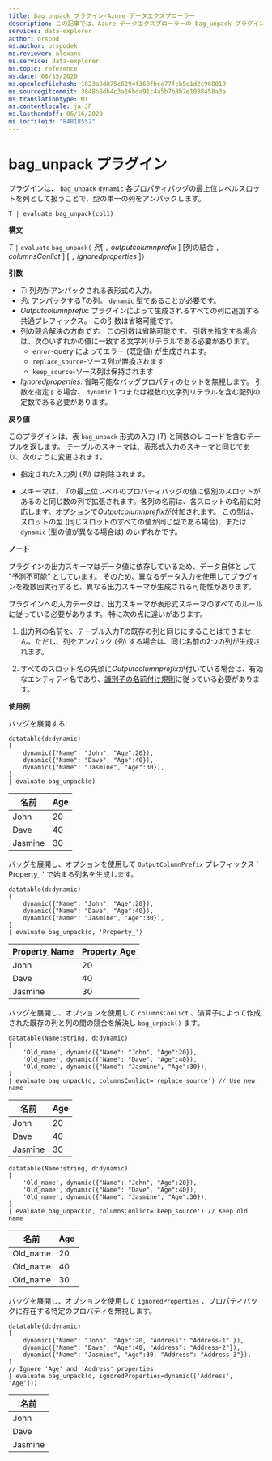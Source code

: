 ```yaml
---
title: bag_unpack プラグイン-Azure データエクスプローラー
description: この記事では、Azure データエクスプローラーの bag_unpack プラグインについて説明します。
services: data-explorer
author: orspod
ms.author: orspodek
ms.reviewer: alexans
ms.service: data-explorer
ms.topic: reference
ms.date: 06/15/2020
ms.openlocfilehash: 1823a9d875c6294f360fbce77fcb5e1d2c968019
ms.sourcegitcommit: 3848b8db4c3a16bda91c4a5b7b8b2e1088458a3a
ms.translationtype: MT
ms.contentlocale: ja-JP
ms.lasthandoff: 06/16/2020
ms.locfileid: "84818552"
---
```

# <a name="bag_unpack-plugin"></a>bag_unpack プラグイン

プラグインは、 `bag_unpack` `dynamic` 各プロパティバッグの最上位レベルスロットを列として扱うことで、型の単一の列をアンパックします。

    T | evaluate bag_unpack(col1)

**構文**

*T* `|` `evaluate` `bag_unpack(` *列*[ `,` *outputcolumnprefix* ] [列の結合 `,` *columnsConlict* ] [ `,` *ignoredproperties* ]`)`

**引数**

* *T*: 列*列*がアンパックされる表形式の入力。
* *列*: アンパックする*T*の列。 `dynamic` 型であることが必要です。
* *Outputcolumnprefix*: プラグインによって生成されるすべての列に追加する共通プレフィックス。 この引数は省略可能です。
* 列の競合解決の方向*です。* この引数は省略可能です。 引数を指定する場合は、次のいずれかの値に一致する文字列リテラルである必要があります。
    - `error`-query によってエラー (既定値) が生成されます。
    - `replace_source`-ソース列が置換されます
    - `keep_source`-ソース列は保持されます
* *Ignoredproperties*: 省略可能なバッグプロパティのセットを無視します。 引数を指定する場合、 `dynamic` 1 つまたは複数の文字列リテラルを含む配列の定数である必要があります。

**戻り値**

このプラグインは、表 `bag_unpack` 形式の入力 (*T*) と同数のレコードを含むテーブルを返します。 テーブルのスキーマは、表形式入力のスキーマと同じであり、次のように変更されます。

* 指定された入力列 (*列*) は削除されます。

* スキーマは、 *T*の最上位レベルのプロパティバッグの値に個別のスロットがあるのと同じ数の列で拡張されます。各列の名前は、各スロットの名前に対応します。オプションで*Outputcolumnprefix*が付加されます。 この型は、スロットの型 (同じスロットのすべての値が同じ型である場合)、または `dynamic` (型の値が異なる場合は) のいずれかです。

**ノート**

プラグインの出力スキーマはデータ値に依存しているため、データ自体として "予測不可能" としています。 そのため、異なるデータ入力を使用してプラグインを複数回実行すると、異なる出力スキーマが生成される可能性があります。

プラグインへの入力データは、出力スキーマが表形式スキーマのすべてのルールに従っている必要があります。 特に次の点に違いがあります。

1. 出力列の名前を、テーブル入力*T*の既存の列と同じにすることはできません。ただし、列をアンパック (*列*) する場合は、同じ名前の2つの列が生成されます。

2. すべてのスロット名の先頭に*Outputcolumnprefix*が付いている場合は、有効なエンティティ名であり、[識別子の名前付け規則](./schema-entities/entity-names.md#identifier-naming-rules)に従っている必要があります。

**使用例**

バッグを展開する:

<!-- csl: https://help.kusto.windows.net/Samples -->
```kusto
datatable(d:dynamic)
[
    dynamic({"Name": "John", "Age":20}),
    dynamic({"Name": "Dave", "Age":40}),
    dynamic({"Name": "Jasmine", "Age":30}),
]
| evaluate bag_unpack(d)
```

|名前  |Age|
|------|---|
|John  |20 |
|Dave  |40 |
|Jasmine|30 |

バッグを展開し、オプションを使用して `OutputColumnPrefix` プレフィックス ' Property_ ' で始まる列名を生成します。

<!-- csl: https://help.kusto.windows.net/Samples -->
```kusto
datatable(d:dynamic)
[
    dynamic({"Name": "John", "Age":20}),
    dynamic({"Name": "Dave", "Age":40}),
    dynamic({"Name": "Jasmine", "Age":30}),
]
| evaluate bag_unpack(d, 'Property_')
```

|Property_Name|Property_Age|
|---|---|
|John|20|
|Dave|40|
|Jasmine|30|

バッグを展開し、オプションを使用して `columnsConlict` 、演算子によって作成された既存の列と列の間の競合を解決し `bag_unpack()` ます。

<!-- csl: https://help.kusto.windows.net/Samples -->
```kusto
datatable(Name:string, d:dynamic)
[
    'Old_name', dynamic({"Name": "John", "Age":20}),
    'Old_name', dynamic({"Name": "Dave", "Age":40}),
    'Old_name', dynamic({"Name": "Jasmine", "Age":30}),
]
| evaluate bag_unpack(d, columnsConlict='replace_source') // Use new name
```

|名前|Age|
|---|---|
|John|20|
|Dave|40|
|Jasmine|30|

<!-- csl: https://help.kusto.windows.net/Samples -->
```kusto
datatable(Name:string, d:dynamic)
[
    'Old_name', dynamic({"Name": "John", "Age":20}),
    'Old_name', dynamic({"Name": "Dave", "Age":40}),
    'Old_name', dynamic({"Name": "Jasmine", "Age":30}),
]
| evaluate bag_unpack(d, columnsConlict='keep_source') // Keep old name
```

|名前|Age|
|---|---|
|Old_name|20|
|Old_name|40|
|Old_name|30|

バッグを展開し、オプションを使用して `ignoredProperties` 、プロパティバッグに存在する特定のプロパティを無視します。

<!-- csl: https://help.kusto.windows.net/Samples -->
```kusto
datatable(d:dynamic)
[
    dynamic({"Name": "John", "Age":20, "Address": "Address-1" }),
    dynamic({"Name": "Dave", "Age":40, "Address": "Address-2"}),
    dynamic({"Name": "Jasmine", "Age":30, "Address": "Address-3"}),
]
// Ignore 'Age' and 'Address' properties
| evaluate bag_unpack(d, ignoredProperties=dynamic(['Address', 'Age']))
```

|名前|
|---|
|John|
|Dave|
|Jasmine|
